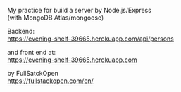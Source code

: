 My practice for build a server by Node.js/Express  
(with MongoDB Atlas/mongoose)
  
Backend:  
https://evening-shelf-39665.herokuapp.com/api/persons 

and front end at:  
https://evening-shelf-39665.herokuapp.com
  
by FullSatckOpen  
https://fullstackopen.com/en/

